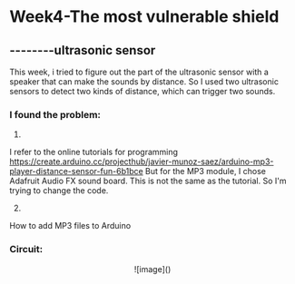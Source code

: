  

# Week4-The most vulnerable shield 
## --------ultrasonic sensor

This week, i tried to figure out the part of the ultrasonic sensor with a speaker that can make the sounds by distance.  So I used two ultrasonic sensors to detect two kinds of distance, which can trigger two sounds.  


### I found the problem:

1.
I refer to the online tutorials for programming
https://create.arduino.cc/projecthub/javier-munoz-saez/arduino-mp3-player-distance-sensor-fun-6b1bce
But for the MP3 module, I chose Adafruit Audio FX sound board. This is not the same as the tutorial. So I'm trying to change the code.

2. 
How to add MP3 files to Arduino


### Circuit:
<p align="center">
![image]()




